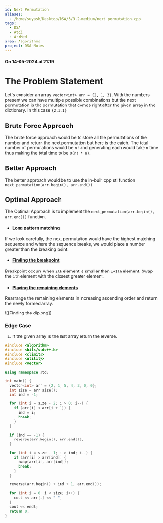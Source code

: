 ```yaml
---
id: Next Permutation
aliases:
  - /home/suyash/Desktop/DSA/3/3.2-medium/next_permutation.cpp
tags:
  - DSA
  - AtoZ
  - ArrMed
area: Algorithms
project: DSA-Notes
---
```

#### On 14-05-2024 at 21:19

# The Problem Statement

Let's consider an array `vector<int> arr = {2, 1, 3}`. With the numbers present we can have multiple possible combinations but the next permutation is the permutation that comes right after the given array in the dictionary. In this case `{2,3,1}`

## Brute Force Approach

The brute force approach would be to store all the permutations of the number and return the next permutation but here is the catch. The total number of permutations would be `n!` and generating each would take `n` time thus making the total time to be `O(n! * n)`.

## Better Approach

The better approach would be to use the in-built cpp stl function `next_permutation(arr.begin(), arr.end())`

## Optimal Approach

The Optimal Approach is to implement the `next_permutation(arr.begin(), arr.end())` function.

- #### <u>Long pattern matching</u> 
If we look carefully, the next permutation would have the highest matching sequence and where the sequence breaks, we would place a number greater than the breaking point.

- #### <u>Finding the breakpoint</u> 
Breakpoint occurs when `ith` element is smaller then `i+1th` element. Swap the `ith` element with the closest greater element.

- #### <u>Placing the remaining elements</u> 
Rearrange the remaining elements in increasing ascending order and return the newly formed array.

![[Finding the dip.png]]

### Edge Case 
1) If the given array is the last array return the reverse.

```cpp
#include <algorithm>
#include <bits/stdc++.h>
#include <climits>
#include <utility>
#include <vector>

using namespace std;

int main() {
  vector<int> arr = {2, 1, 5, 4, 3, 0, 0};
  int size = arr.size();
  int ind = -1;

  for (int i = size - 2; i > 0; i--) {
    if (arr[i] < arr[i + 1]) {
      ind = i;
      break;
    }
  }

  if (ind == -1) {
    reverse(arr.begin(), arr.end());
  }

  for (int i = size - 1; i > ind; i--) {
    if (arr[i] > arr[ind]) {
      swap(arr[i], arr[ind]);
      break;
    }
  }

  reverse(arr.begin() + ind + 1, arr.end());

  for (int i = 0; i < size; i++) {
    cout << arr[i] << " ";
  }
  cout << endl;
  return 0;
}
```

